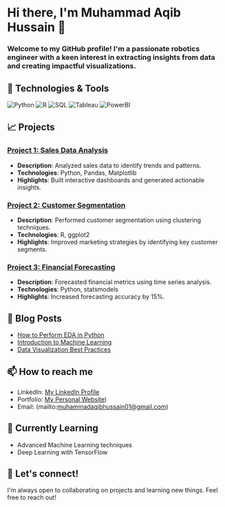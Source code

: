 # Hi there, I'm Muhammad Aqib Hussain 👋

### Welcome to my GitHub profile! I'm a passionate robotics engineer with a keen interest in extracting insights from data and creating impactful visualizations.

## 🔧 Technologies & Tools

![Python](https://img.shields.io/badge/Python-3670A0?style=for-the-badge&logo=python&logoColor=ffdd54)
![R](https://img.shields.io/badge/R-276DC3?style=for-the-badge&logo=r&logoColor=white)
![SQL](https://img.shields.io/badge/SQL-336791?style=for-the-badge&logo=postgresql&logoColor=white)
![Tableau](https://img.shields.io/badge/Tableau-E97627?style=for-the-badge&logo=Tableau&logoColor=white)
![PowerBI](https://img.shields.io/badge/PowerBI-F2C811?style=for-the-badge&logo=Power%20BI&logoColor=white)

## 📈 Projects


### [Project 1: Sales Data Analysis](https://github.com/Abdulahkenneh/project1)
- **Description**: Analyzed sales data to identify trends and patterns.
- **Technologies**: Python, Pandas, Matplotlib
- **Highlights**: Built interactive dashboards and generated actionable insights.

### [Project 2: Customer Segmentation](https://github.com/Abdulahkenneh/project2)
- **Description**: Performed customer segmentation using clustering techniques.
- **Technologies**: R, ggplot2
- **Highlights**: Improved marketing strategies by identifying key customer segments.

### [Project 3: Financial Forecasting](https://github.com/Abdulahkenneh/project3)
- **Description**: Forecasted financial metrics using time series analysis.
- **Technologies**: Python, statsmodels
- **Highlights**: Increased forecasting accuracy by 15%.

## 📝 Blog Posts
- [How to Perform EDA in Python](https://yourblog.com/eda-python)
- [Introduction to Machine Learning](https://yourblog.com/ml-intro)
- [Data Visualization Best Practices](https://yourblog.com/data-viz-best-practices)

## 📫 How to reach me
- LinkedIn: [My LinkedIn Profile](https://inkedin.com/in/abdulah-mamadee-kenneh-399023175/)
- Portfolio: [My Personal Website](https://www.dataskillacademy.com/user-pofolio/1/))
- Email: (mailto:muhammadaqibhussain01@gmail.com)

## 🌱 Currently Learning
- Advanced Machine Learning techniques
- Deep Learning with TensorFlow

## 🤝 Let's connect!
I'm always open to collaborating on projects and learning new things. Feel free to reach out!

